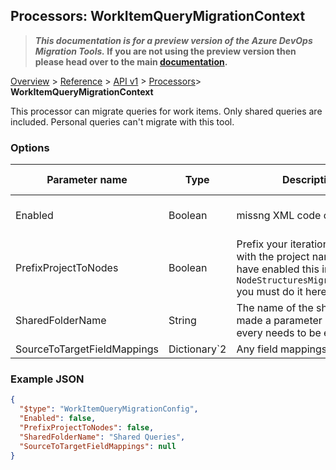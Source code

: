 ## Processors: WorkItemQueryMigrationContext

>**_This documentation is for a preview version of the Azure DevOps Migration Tools._ If you are not using the preview version then please head over to the main [documentation](https://nkdagility.github.io/azure-devops-migration-tools).**

[Overview](../../../index.md) > [Reference](../../index.md) > [API v1](../index.md) > [Processors](index.md)> **WorkItemQueryMigrationContext**

This processor can migrate queries for work items. Only shared queries are included. Personal queries can't migrate with this tool.

### Options

| Parameter name         | Type    | Description                              | Default Value                            |
|------------------------|---------|------------------------------------------|------------------------------------------|
| Enabled | Boolean | missng XML code comments | missng XML code comments |
| PrefixProjectToNodes | Boolean | Prefix your iterations and areas with the project name. If you have enabled this in `NodeStructuresMigrationConfig` you must do it here too. | false |
| SharedFolderName | String | The name of the shared folder, made a parameter incase it every needs to be edited | none |
| SourceToTargetFieldMappings | Dictionary`2 | Any field mappings | none |


### Example JSON

```JSON
{
  "$type": "WorkItemQueryMigrationConfig",
  "Enabled": false,
  "PrefixProjectToNodes": false,
  "SharedFolderName": "Shared Queries",
  "SourceToTargetFieldMappings": null
}
```